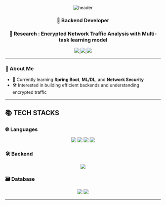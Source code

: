 <!-- 헤더 배너 -->
<p align="center">
  <img src="https://capsule-render.vercel.app/api?type=waving&color=0:7F7FD5,100:86A8E7&height=200&section=header&text=Kangwook%20Kim&fontSize=40&fontAlign=50&fontColor=ffffff" alt="header"/>
</p>

<!-- 소개 문구 -->
<h3 align="center">🚀 Backend Developer </h3>

<p align="center">
  <h3 align="center">🧪 Research : Encrypted Network Traffic Analysis with Multi-task learning model</h3>
</p>

<!-- 링크 뱃지 -->
<p align="center">
  <a href="mailto:ices17@inha.edu">
    <img src="https://img.shields.io/badge/email-ices17@inha.edu-D14836?style=flat&logo=gmail&logoColor=white"/>
  </a>
  <a href="https://solved.ac/ices17">
    <img src="https://img.shields.io/badge/solved.ac-ices17-1e90ff?style=flat&logo=baidu&logoColor=white"/>
  </a>
  <a href="https://github.com/k1mkangwook">
    <img src="https://img.shields.io/badge/github-k1mkangwook-181717?style=flat&logo=github&logoColor=white"/>
  </a>
</p>

---

### 🧠 About Me

- 🌱 Currently learning **Spring Boot**, **ML/DL**, and **Network Security**
- 🛠 Interested in building efficient backends and understanding encrypted traffic
---

## 📚 TECH STACKS

### 🌐 Languages
<p align="center">
  <img src="https://img.shields.io/badge/java-007396?style=for-the-badge&logo=java&logoColor=white">
  <img src="https://img.shields.io/badge/javascript-F7DF1E?style=for-the-badge&logo=javascript&logoColor=black">
  <img src="https://img.shields.io/badge/c++-00599C?style=for-the-badge&logo=c%2B%2B&logoColor=white">
  <img src="https://img.shields.io/badge/python-3776AB?style=for-the-badge&logo=python&logoColor=white">
</p>

### 🛠 Backend
<p align="center">
  <img src="https://img.shields.io/badge/spring-6DB33F?style=for-the-badge&logo=spring&logoColor=white">
</p>

### 🗃️ Database
<p align="center">
  <img src="https://img.shields.io/badge/postgresql-4169E1?style=for-the-badge&logo=postgresql&logoColor=white">
  <img src="https://img.shields.io/badge/mysql-4479A1?style=for-the-badge&logo=mysql&logoColor=white">
</p>

---
